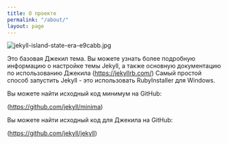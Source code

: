 ```yaml
---
title: О проекте
permalink: "/about/"
layout: page
---
```


![jekyll-island-state-era-e9cabb.jpg](/uploads/jekyll-island-state-era-e9cabb.jpg)


Это базовая Джекил тема. Вы можете узнать более подробную информацию о настройке темы Jekyll, а также основную документацию по использованию  Джекила  (https://jekyllrb.com/) 
Самый простой способ запустить Jekyll - это использовать RubyInstaller для Windows.

Вы можете найти исходный код минимум на GitHub:

 (https://github.com/jekyll/minima)

Вы можете найти исходный код для Джекила на GitHub:

 (https://github.com/jekyll/jekyll)